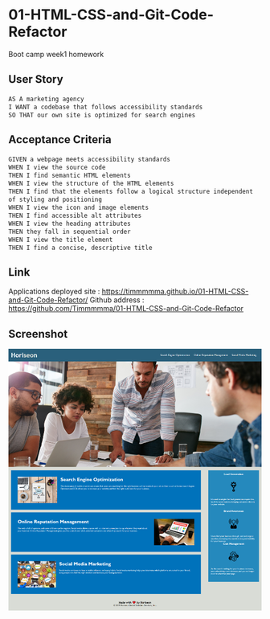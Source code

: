 # 01-HTML-CSS-and-Git-Code-Refactor
Boot camp week1 homework

## User Story

```
AS A marketing agency
I WANT a codebase that follows accessibility standards
SO THAT our own site is optimized for search engines
```

## Acceptance Criteria

```
GIVEN a webpage meets accessibility standards
WHEN I view the source code
THEN I find semantic HTML elements
WHEN I view the structure of the HTML elements
THEN I find that the elements follow a logical structure independent of styling and positioning
WHEN I view the icon and image elements
THEN I find accessible alt attributes
WHEN I view the heading attributes
THEN they fall in sequential order
WHEN I view the title element
THEN I find a concise, descriptive title
```

## Link
Applications deployed site : https://timmmmma.github.io/01-HTML-CSS-and-Git-Code-Refactor/
Github address : https://github.com/Timmmmma/01-HTML-CSS-and-Git-Code-Refactor

## Screenshot
![image](https://github.com/Timmmmma/02-Advanced-CSS-Portfolio/blob/main/assets/image/Horiseon%20Social%20Solution%20Services.png)
